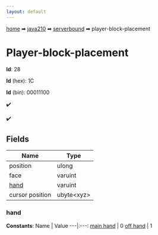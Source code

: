 ```yaml
---
layout: default
---
```


[home](/) ➡ [java210](/protocol/java210) ➡ [serverbound](/protocol/java210/serverbound) ➡ player-block-placement

# Player-block-placement

**Id**: 28

**Id** (hex): 1C

**Id** (bin): 00011100

✔️

✔️

## Fields

Name | Type
---|---
position | ulong
face | varuint
[hand](#hand) | varuint
cursor position | ubyte&lt;xyz&gt;

### hand

**Constants**:
Name | Value
---|:---:
[main hand](hand_main-hand) | 0
[off hand](hand_off-hand) | 1

